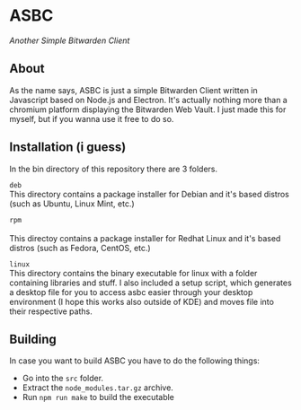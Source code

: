 # ASBC
*Another Simple Bitwarden Client*

## About

As the name says, ASBC is just a simple Bitwarden Client written in Javascript based on Node.js and
Electron. It's actually nothing more than a chromium platform displaying the Bitwarden Web Vault.
I just made this for myself, but if you wanna use it free to do so.


## Installation (i guess)

In the bin directory of this repository there are 3 folders.

```deb```<br/>
This directory contains a package installer for Debian and it's based distros (such as Ubuntu, Linux Mint, etc.)

```rpm```<br/>	
This directoy contains a package installer for Redhat Linux and it's based distros (such as Fedora, CentOS, etc.)

```linux```<br/>
This directory contains the binary executable for linux with a folder containing libraries and stuff.
I also included a setup script, which generates a desktop file for you to access asbc easier through
your desktop environment (I hope this works also outside of KDE) and moves file into their respective paths.


## Building

In case you want to build ASBC you have to do the following things:<br/>

* Go into the ```src``` folder.
* Extract the ```node_modules.tar.gz``` archive.
* Run ```npm run make``` to build the executable
